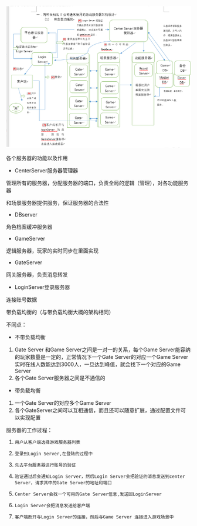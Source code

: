 ![](游戏服务器.png)

各个服务器的功能以及作用

-  CenterServer服务器管理器

管理所有的服务器，分配服务器的端口，负责全局的逻辑（管理），对各功能服务器

和场景服务器提供服务，保证服务器的合法性

-  DBserver

角色档案缓冲服务器

-   GameServer

逻辑服务器，玩家的实时同步在里面实现

-  GateServer

网关服务器，负责消息转发

- LoginServer登录服务器

连接账号数据

带负载均衡的（与带负载均衡大概的架构相同）

不同点：

-   不带负载均衡

1.   Gate Server 和Game Server之间是一对一的关系，每个Game Server能容纳的玩家数量是一定的，正常情况下一个Gate Server的对应一个Game Server实时在线人数能达到3000人，一旦达到峰值，就会找下一个对应的Game Server
2.   各个Gate Server服务器之间是不通信的



- 带负载均衡

1.  一个Gate Server的对应多个Game Server
2.  各个GateServer之间可以互相通信，而且还可以随意扩展，通过配置文件可以实现配置

服务器的工作过程：

1)     用户从客户端选择游戏服务器列表

2)     登录到Login Server,在登陆的过程中

3)     先去平台服务器进行账号的验证

4)     验证通过后会通知Login Server，然后Login Server会把验证的消息发送到center Server，请求其中的Gate Server的地址和端口

5)     Center Server会找一个可用的Gate Server信息,发送回LoginServer

6)     Login Server会把消息发送给客户端

7)     客户端断开与Login Server的连接，然后与Game Server 连接进入游戏场景中